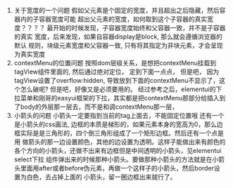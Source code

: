 1. 关于宽度的一个问题
假如父元素是个固定的宽度，并且超出之后隐藏，然后容器内的子容器宽度可能
超出父元素的宽度，如何取到这个子容器的真实宽度？？？？
    最开始的时候发现，子容器宽度始终和父容器一致，并不是子容器的真实
    宽度，后来发现，如果自容器display是block, 那么就会遵循浏览器的默认
    规则，块级元素宽度和父容器一致, 只有将其指定为非块元素，才会呈现为真实宽度
2. contextMenu的位置问题
 按照dom层级关系，是想把contextMenu挂载到tagView组件里面的, 然后通过绝对定位， 定到下面一点点， 但是吧， 因为tagView设置了overflow:hidden,
 导致放到下面的contextMenu不显示了，这个怎么破呢? 但是吧，好像又是必须要用的。
 经过参考之后，elementui的下拉菜单和刚哥的easyui框架的下拉，其实都是把contextMenu那部分给插入到了body的外层那一层去，而不是和调contextMenu那一层，
3. 小箭头的问题
 小箭头一定要指到当前的tag上面去，不能固定位置哦
 还有一个是小箭头的css画法, 边框的本质是梯形的，如果元素本身的宽高为0，那么边框实际是是三角形的，四个倒三角形组成了一个矩形边框。然后还有一个点是用
 做箭头的那一边设置颜色，其他的边设置为透明。这样子能做出来有颜色的各个方向的小箭头，还做不出来有边框但是中间透明的小箭头，见elementui select下拉
 组件弹出来的时候那种小箭头。要做那种小箭头的方法就是在小箭头里面用after或者before伪元素，再做一个这样子的小箭头，然后border设置为白色，去占掉上面的
 小箭头，留一圈边框出来就行了。